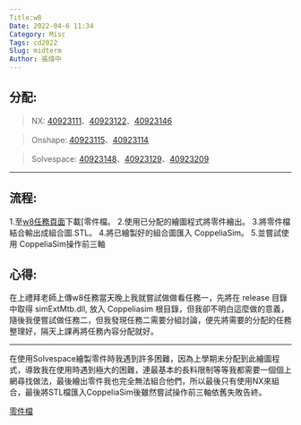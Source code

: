 ```yaml
---
Title:w8
Date: 2022-04-6 11:34
Category: Misc
Tags: cd2022
Slug: midterm
Author: 張煒中
---
```



分配:
----

>NX: [40923111]、[40923122]、[40923146]



>Onshape: [40923115]、[40923114]



>Solvespace: [40923148]、[40923129]、[40923209]

---
流程:
----
1.至[w8任務頁面]下載[零件檔。
2.使用已分配的繪圖程式將零件繪出。
3.將零件檔結合輸出成組合圖.STL。
4.將已繪製好的組合圖匯入 CoppeliaSim。
5.並嘗試使用 CoppeliaSim操作前三軸

心得:
----
在上禮拜老師上傳w8任務當天晚上我就嘗試做做看任務一，先將在 release 目錄中取得 simExtMtb.dll, 放入 Coppeliasim 根目錄，但我卻不明白這麼做的意義，隨後我便嘗試做任務二，但我發現任務二需要分組討論，便先將需要的分配的任務整理好，隔天上課再將任務內容分配就好。
***
在使用Solvespace繪製零件時我遇到許多困難，因為上學期未分配到此繪圖程式，導致我在使用時遇到極大的困難，連最基本的長料限制等等我都需要一個個上網尋找做法，最後繪出零件我也完全無法組合他們，所以最後只有使用NX來組合，最後將STL檔匯入CoppeliaSim後雖然嘗試操作前三軸依舊失敗告終。

[零件檔]



[零件檔]:https://gmnfuedutw-my.sharepoint.com/:f:/r/personal/40923148_gm_nfu_edu_tw/Documents/%E6%9C%9F%E4%B8%AD?csf=1&web=1&e=jcgcFT

[40923111]:https://40923111.github.io/cd2022/blog/index.html
[40923122]:https://40923122.github.io/cd2022/blog/index.html
[40923146]:https://a40923146.github.io/cd2022/blog/index.html
[40923115]:https://jason60714.github.io/cd2022/blog/index.html
[40923114]:https://40923114.github.io/cd2022/blog/index.html
[40923148]:https://40923148.github.io/cd2022/blog/index.html
[40923129]:https://40923129.github.io/cd2022/blog/index.html
[40923209]:https://CYC40923109.github.io/cd2022/blog/index.html


[零件檔]:https://mde.tw/cd2022_guide/downloads/cd2022_uarm_nx12_imported.7z

[w8任務頁面]:https://mde.tw/cd2022_guide/content/w8%20%E4%BB%BB%E5%8B%99.html